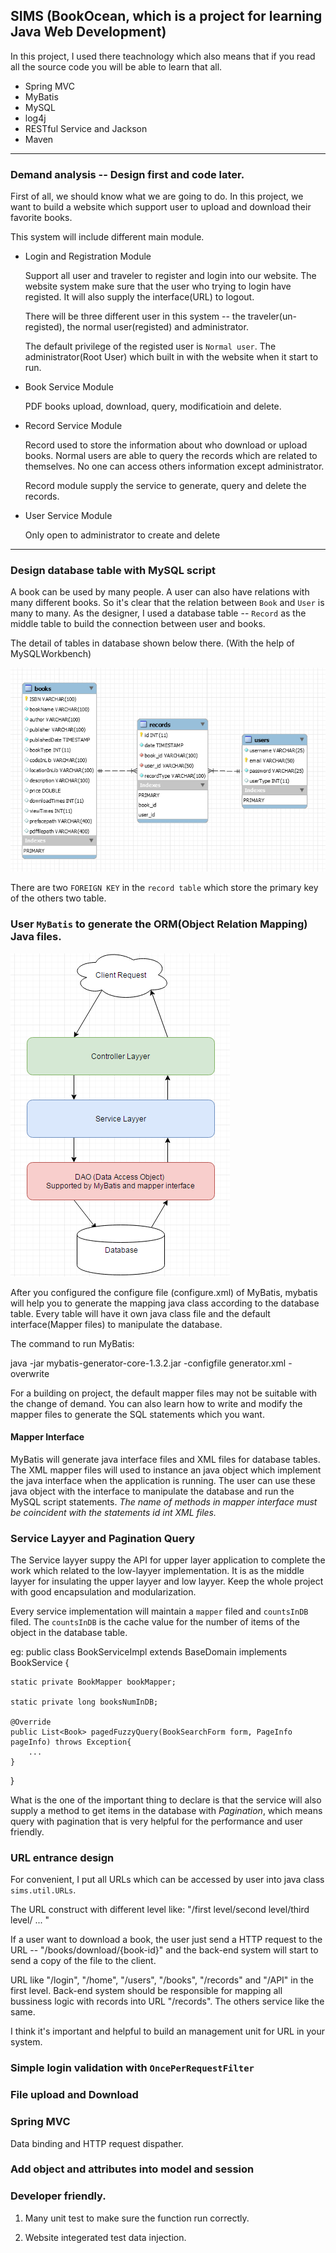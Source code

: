 ## SIMS (BookOcean, which is a project for learning Java Web Development)

In this project, I used there teachnology which also means that if you read 
all the source code you will be able to learn that all.

* Spring MVC 
* MyBatis 
* MySQL 
* log4j
* RESTful Service and Jackson
* Maven

-------------

### Demand analysis -- Design first and code later.

First of all, we should know what we are going to do. 
In this project, we want to build a website which support user to upload and download their favorite books.

This system will include different main module.

* Login and Registration Module

   Support all user and traveler to register and login into our website. The website system make sure that 
   the user who trying to login have registed. It will also supply the interface(URL) to logout.

   There will be three different user in this system -- the traveler(un-registed), the normal user(registed)
   and administrator.

   The default privilege of the registed user is `Normal user`. The administrator(Root User) which built in
   with the website when it start to run.

* Book Service Module

   PDF books upload, download, query, modificatioin and delete.

* Record Service Module

  Record used to store the information about who download or upload books.
  Normal users are able to query the records which are related to themselves. No one can access others 
  information except administrator.

  Record module supply the service to generate, query and delete the records.

* User Service Module

  Only open to administrator to create and delete


-------

### Design database table with MySQL script

A book can be used by many people. A user can also have relations with many different books.
So it's clear that the relation between `Book` and `User` is many to many. As the designer,
I used a database table -- `Record` as the middle table to build the connection between 
user and books.

The detail of tables in database shown below there. (With the help of MySQLWorkbench)

![images](./images/bookOceanMySQLtables.png)

There are two `FOREIGN KEY` in the `record table` which store the primary key of the others
two table.

### User `MyBatis` to generate the ORM(Object Relation Mapping) Java files.

![images](./images/layyerModel.png)

After you configured the configure file (configure.xml) of MyBatis, mybatis will help you to 
generate the mapping java class according to the database table. Every table will have it own
java class file and the default interface(Mapper files) to manipulate the database.

The command to run MyBatis:

  java -jar mybatis-generator-core-1.3.2.jar -configfile generator.xml -overwrite

For a building on project, the default mapper files may not be suitable with the change of demand.
You can also learn how to write and modify the mapper files to generate the SQL statements which 
you want.

#### Mapper Interface

MyBatis will generate java interface files and XML files for database tables.
The XML mapper files will used to instance an java object which implement the java interface
 when the application is running. The user can use these java object with the interface to 
 manipulate the database and run the MySQL script statements. *The name of methods in mapper interface must be coincident with the statements id int XML files.*

### Service Layyer and Pagination Query

The Service layyer suppy the API for upper layer application to complete the work which related to the low-layyer implementation. It is as the middle layyer for insulating the upper layyer and low layyer. Keep the whole project with good encapsulation and modularization.

Every service implementation will maintain a `mapper` filed and `countsInDB` filed. The `countsInDB` is the cache value for the number of items of the object in the database table.

eg:
public class BookServiceImpl extends BaseDomain implements BookService {

    static private BookMapper bookMapper;

    static private long booksNumInDB;

    @Override
    public List<Book> pagedFuzzyQuery(BookSearchForm form, PageInfo pageInfo) throws Exception{
    	...
    }
}

What is the one of the important thing to declare is that the service will also supply a method to get items in the database with *Pagination*, which means query with pagination that is very helpful for the performance and user friendly.


### URL entrance design

For convenient, I put all URLs which can be accessed by user into java class ` sims.util.URLs`.

The URL construct with different level like:  "/first level/second level/third level/ ... "

If a user want to download a book, the user just send a HTTP request to the URL -- "/books/download/{book-id}"
and the back-end system will start to send a copy of the file to the client.

URL like "/login", "/home", "/users", "/books", "/records" and "/API" in the first level.
Back-end system should be responsible for mapping all bussiness logic with records into URL "/records".
The others service like the same.

I think it's important and helpful to build an management unit for URL in your system.


### Simple login validation with `OncePerRequestFilter`

### File upload and Download

### Spring MVC

Data binding and HTTP request dispather.



### Add object and attributes into model and session

### Developer friendly.

1. Many unit test to make sure the function run correctly.

2. Website integerated test data injection.